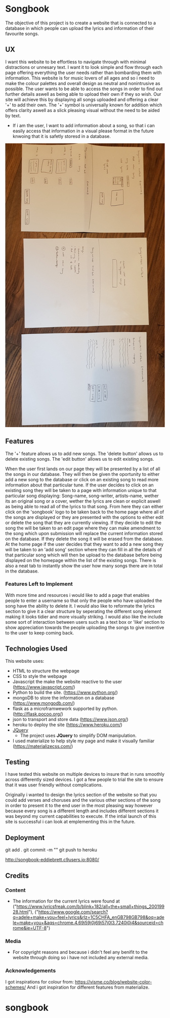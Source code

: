 # Songbook

The objective of this project is to create a website that is connected to a database in which people can upload the lyrics and information of their favourite songs.

 
## UX
 
I want this website to be effortless to navigate through with minimal distractions or unnesary text. I want it to look simple and flow through each page offering everything the user needs rather than bombarding them with information. This website is for music lovers of all ages and so i need to make the colour palettes and overall design as neutral and nonintrusive as possible. The user wants to be able to access the songs in order to find out further details aswell as being able to upload their own if they so wish. Our site will achieve this by displaying all songs uploaded and offering a clear '+' to add their own. The '+' symbol is universally known for addition which offers clarity aswell as a slick pleasing visual without the need to be aided by text.


- If i am the user, I want to add information about a song, so that i can easily access that information in a visual please format in the future knwoing that it is safetly storesd in a database.

![alt text](wireframe.jpg)

## Features

The '+' feature allows us to add new songs.
The 'delete button' allows us to delete existing songs.
The 'edit button' allows us to edit existing songs.

When the user first lands on our page they will be presented by a list of all the songs in our database. They will then be given the oportunity to either add a new song to the database or click on an existing song to read more information about that particular tune. If the user decides to click on an existing song they will be taken to a page with information unique to that particular song displaying: Song-name, song-writer, artists-name, wether its an original song or a cover, wether the lyrics are clean or explicit aswell as being able to read all of the lyrics to that song. From here they can either click on the 'songbook' logo to be taken back to the home page where all of the songs are displayed or they are presented with the options to either edit or delete the song that they are currently viewing. If they decide to edit the song the will be taken to an edit page where they can make amendment to the song which upon submission will replace the current information stored on the database. If they delete the song it will be erased from the database. At the home page if the user decides that they want to add a new song they will be taken to an 'add song' section where they can fill in all the details of that particular song which will then be upload to the database before being displayed on the homepage within the list of the existing songs. There is also a neat tab to instantly show the user how many songs there are in total in the database.


### Features Left to Implement
With more time and resources i would like to add a page that enables people to enter a username so that only the people who have uploaded the song have the ability to delete it.
I would also like to reformate the lyrics section to give it a clear structure by seperating the different song element making it looks tidier and more visually striking. 
I would also like the include some sort of interaction between users such as a text box or 'like' section to show appreciation towards the people uploading the songs to give insentive to the user to keep coming back.

## Technologies Used

This website uses:
- HTML to structure the webpage
- CSS to style the webpage
- Javascript the make the website reactive to the user (https://www.javascript.com/)
- Python to build the site. (https://www.python.org/)
- mongoDB to store the information on a database (https://www.mongodb.com/)
- flask as a microframwework supported by python. (http://flask.pocoo.org/)
- json to transport and store data (https://www.json.org/)
- heroku to deploy the site (https://www.heroku.com/)
- [JQuery](https://jquery.com)
    - The project uses **JQuery** to simplify DOM manipulation.
- I used materialize to help style my page and make it visually familiar (https://materializecss.com/)

## Testing
I have tested this website on multiple devices to insure that in runs smoothly across differently sized devices. I got a few people to trial the site to ensure that it was user friendly without complications.

Originally i wanted to design the lyrics section of the website so that you could add verses and choruses and the various other sections of the song in order to present it to the end user in the most pleasing way however because every song is a different length and includes different sections it was beyond my current capabilities to execute. If the intial launch of this site is successful i can look at emplementing this in the future.

## Deployment

git add .
git commit -m ""
git push to heroku

http://songbook-eddiebrett.c9users.io:8080/

## Credits

### Content
- The information for the current lyrics were found at ("https://www.lyricsfreak.com/b/blink+182/all+the+small+things_20019928.html"), ("https://www.google.com/search?q=adele+make+you+feel+lyrics&rlz=1C5CHFA_enGB798GB798&oq=adele+make+you+&aqs=chrome.4.69i59j0j69i57j0l3.7240j0j4&sourceid=chrome&ie=UTF-8")
### Media
- For copyright reasons and because i didn't feel any benifit to the website through doing so i have not included any external media.

### Acknowledgements
I got inspirations for colour from: https://visme.co/blog/website-color-schemes/
And i got inspiration for different features from materialize.
# songbook
